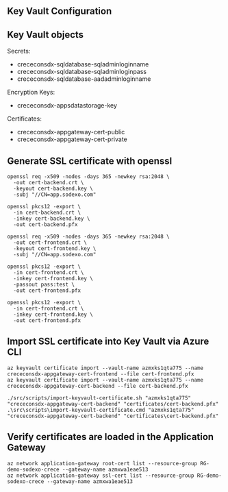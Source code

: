 Key Vault Configuration
-----------------------

## Key Vault objects

Secrets:

* crececonsdx-sqldatabase-sqladminloginname
* crececonsdx-sqldatabase-sqladminloginpass
* crececonsdx-sqldatabase-aadadminloginname

Encryption Keys:

* crececonsdx-appsdatastorage-key

Certificates:

* crececonsdx-appgateway-cert-public
* crececonsdx-appgateway-cert-private

## Generate SSL certificate with openssl

```
openssl req -x509 -nodes -days 365 -newkey rsa:2048 \
  -out cert-backend.crt \
  -keyout cert-backend.key \
  -subj "//CN=app.sodexo.com"

openssl pkcs12 -export \
  -in cert-backend.crt \
  -inkey cert-backend.key \
  -out cert-backend.pfx

openssl req -x509 -nodes -days 365 -newkey rsa:2048 \
  -out cert-frontend.crt \
  -keyout cert-frontend.key \
  -subj "//CN=app.sodexo.com"

openssl pkcs12 -export \
  -in cert-frontend.crt \
  -inkey cert-frontend.key \
  -passout pass:test \
  -out cert-frontend.pfx

openssl pkcs12 -export \
  -in cert-frontend.crt \
  -inkey cert-frontend.key \
  -out cert-frontend.pfx
```

## Import SSL certificate into Key Vault via Azure CLI

```
az keyvault certificate import --vault-name azmxks1qta775 --name crececonsdx-appgateway-cert-frontend --file cert-frontend.pfx
az keyvault certificate import --vault-name azmxks1qta775 --name crececonsdx-appgateway-cert-backend --file cert-backend.pfx
```

```
./src/scripts/import-keyvault-certificate.sh "azmxks1qta775" "crececonsdx-appgateway-cert-backend" "certificates/cert-backend.pfx"
.\src\scripts\import-keyvault-certificate.cmd "azmxks1qta775" "crececonsdx-appgateway-cert-backend" "certificates\cert-backend.pfx"
```

## Verify certificates are loaded in the Application Gateway

```
az network application-gateway root-cert list --resource-group RG-demo-sodexo-crece --gateway-name azmxwa1eae513
az network application-gateway ssl-cert list --resource-group RG-demo-sodexo-crece --gateway-name azmxwa1eae513
```
